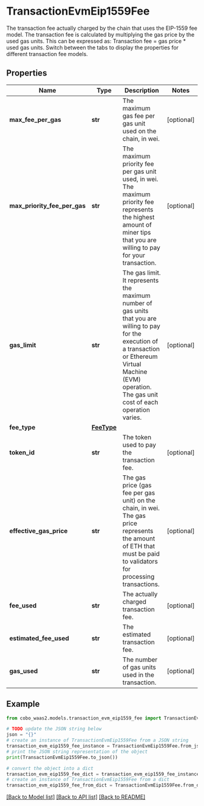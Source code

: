 # TransactionEvmEip1559Fee

The transaction fee actually charged by the chain that uses the EIP-1559 fee model.   The transaction fee is calculated by multiplying the gas price by the used gas units. This can be expressed as: Transaction fee = gas price * used gas units.  Switch between the tabs to display the properties for different transaction fee models. 

## Properties

Name | Type | Description | Notes
------------ | ------------- | ------------- | -------------
**max_fee_per_gas** | **str** | The maximum gas fee per gas unit used on the chain, in wei. | [optional] 
**max_priority_fee_per_gas** | **str** | The maximum priority fee per gas unit used, in wei. The maximum priority fee represents the highest amount of miner tips that you are willing to pay for your transaction. | [optional] 
**gas_limit** | **str** | The gas limit. It represents the maximum number of gas units that you are willing to pay for the execution of a transaction or Ethereum Virtual Machine (EVM) operation. The gas unit cost of each operation varies. | [optional] 
**fee_type** | [**FeeType**](FeeType.md) |  | 
**token_id** | **str** | The token used to pay the transaction fee. | [optional] 
**effective_gas_price** | **str** | The gas price (gas fee per gas unit) on the chain, in wei. The gas price represents the amount of ETH that must be paid to validators for processing transactions. | [optional] 
**fee_used** | **str** | The actually charged transaction fee. | [optional] 
**estimated_fee_used** | **str** | The estimated transaction fee. | [optional] 
**gas_used** | **str** | The number of gas units used in the transaction. | [optional] 

## Example

```python
from cobo_waas2.models.transaction_evm_eip1559_fee import TransactionEvmEip1559Fee

# TODO update the JSON string below
json = "{}"
# create an instance of TransactionEvmEip1559Fee from a JSON string
transaction_evm_eip1559_fee_instance = TransactionEvmEip1559Fee.from_json(json)
# print the JSON string representation of the object
print(TransactionEvmEip1559Fee.to_json())

# convert the object into a dict
transaction_evm_eip1559_fee_dict = transaction_evm_eip1559_fee_instance.to_dict()
# create an instance of TransactionEvmEip1559Fee from a dict
transaction_evm_eip1559_fee_from_dict = TransactionEvmEip1559Fee.from_dict(transaction_evm_eip1559_fee_dict)
```
[[Back to Model list]](../README.md#documentation-for-models) [[Back to API list]](../README.md#documentation-for-api-endpoints) [[Back to README]](../README.md)


